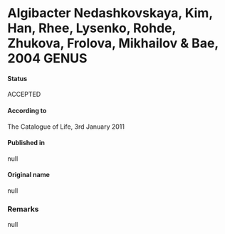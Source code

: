 # Algibacter Nedashkovskaya, Kim, Han, Rhee, Lysenko, Rohde, Zhukova, Frolova, Mikhailov & Bae, 2004 GENUS

#### Status
ACCEPTED

#### According to
The Catalogue of Life, 3rd January 2011

#### Published in
null

#### Original name
null

### Remarks
null